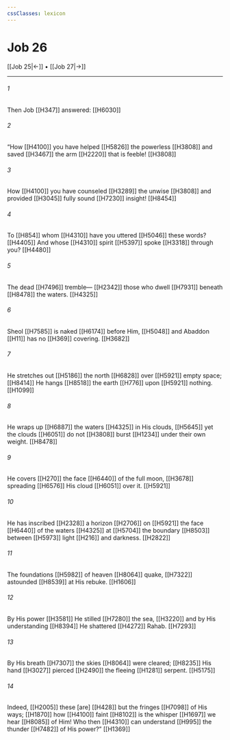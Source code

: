 ```yaml
---
cssClasses: lexicon
---
```


# Job 26

[[Job 25|←]] • [[Job 27|→]]

---

###### 1
Then Job [[H347]] answered: [[H6030]]

###### 2
“How [[H4100]] you have helped [[H5826]] the powerless [[H3808]] and saved [[H3467]] the arm [[H2220]] that is feeble! [[H3808]]

###### 3
How [[H4100]] you have counseled [[H3289]] the unwise [[H3808]] and provided [[H3045]] fully sound [[H7230]] insight! [[H8454]]

###### 4
To [[H854]] whom [[H4310]] have you uttered [[H5046]] these words? [[H4405]] And whose [[H4310]] spirit [[H5397]] spoke [[H3318]] through you? [[H4480]]

###### 5
The dead [[H7496]] tremble— [[H2342]] those who dwell [[H7931]] beneath [[H8478]] the waters. [[H4325]]

###### 6
Sheol [[H7585]] is naked [[H6174]] before Him, [[H5048]] and Abaddon [[H11]] has no [[H369]] covering. [[H3682]]

###### 7
He stretches out [[H5186]] the north [[H6828]] over [[H5921]] empty space; [[H8414]] He hangs [[H8518]] the earth [[H776]] upon [[H5921]] nothing. [[H1099]]

###### 8
He wraps up [[H6887]] the waters [[H4325]] in His clouds, [[H5645]] yet the clouds [[H6051]] do not [[H3808]] burst [[H1234]] under their own weight. [[H8478]]

###### 9
He covers [[H270]] the face [[H6440]] of the full moon, [[H3678]] spreading [[H6576]] His cloud [[H6051]] over it. [[H5921]]

###### 10
He has inscribed [[H2328]] a horizon [[H2706]] on [[H5921]] the face [[H6440]] of the waters [[H4325]] at [[H5704]] the boundary [[H8503]] between [[H5973]] light [[H216]] and darkness. [[H2822]]

###### 11
The foundations [[H5982]] of heaven [[H8064]] quake, [[H7322]] astounded [[H8539]] at His rebuke. [[H1606]]

###### 12
By His power [[H3581]] He stilled [[H7280]] the sea, [[H3220]] and by His understanding [[H8394]] He shattered [[H4272]] Rahab. [[H7293]]

###### 13
By His breath [[H7307]] the skies [[H8064]] were cleared; [[H8235]] His hand [[H3027]] pierced [[H2490]] the fleeing [[H1281]] serpent. [[H5175]]

###### 14
Indeed, [[H2005]] these [are] [[H428]] but the fringes [[H7098]] of His ways; [[H1870]] how [[H4100]] faint [[H8102]] is the whisper [[H1697]] we hear [[H8085]] of Him!  Who then [[H4310]] can understand [[H995]] the thunder [[H7482]] of His power?” [[H1369]]

